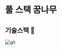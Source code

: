 # 풀 스택 꿈나무 <h6>
## 기술스택 👺
![git](https://img.shields.io/badge/-Git-F05032?style=for-the-badge&logo=git&logoColor=ffffff)
